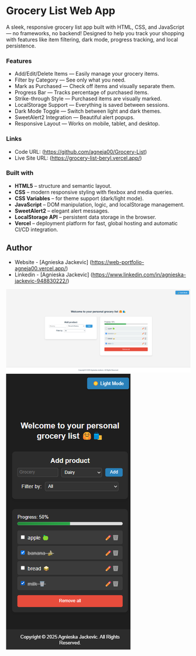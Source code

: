 # Grocery List Web App

A sleek, responsive grocery list app built with HTML, CSS, and JavaScript — no frameworks, no backend! Designed to help you track your shopping with features like item filtering, dark mode, progress tracking, and local persistence.

### Features

- Add/Edit/Delete Items — Easily manage your grocery items.
- Filter by Category — See only what you need.
- Mark as Purchased — Check off items and visually separate them.
- Progress Bar — Tracks percentage of purchased items.
- Strike-through Style — Purchased items are visually marked.
- LocalStorage Support — Everything is saved between sessions.
- Dark Mode Toggle — Switch between light and dark themes.
- SweetAlert2 Integration — Beautiful alert popups.
- Responsive Layout — Works on mobile, tablet, and desktop.

### Links

- Code URL: (https://github.com/agneja00/Grocery-List)
- Live Site URL: (https://grocery-list-beryl.vercel.app/)

### Built with

- **HTML5** – structure and semantic layout.
- **CSS** – modern responsive styling with flexbox and media queries.
- **CSS Variables** – for theme support (dark/light mode).
- **JavaScript** – DOM manipulation, logic, and localStorage management.
- **SweetAlert2** – elegant alert messages.
- **LocalStorage API** – persistent data storage in the browser.
- **Vercel** – deployment platform for fast, global hosting and automatic CI/CD integration.

## Author

- Website - [Agnieska Jackevic] (https://web-portfolio-agneja00.vercel.app/)
- Linkedin - [Agnieska Jackevic] (https://www.linkedin.com/in/agnieska-jackevic-948830222/)

![Screenshot](./assets/grocery_list_desktop_light.png)
![Screenshot](./assets/grocery_list_mobile_dark.png)

